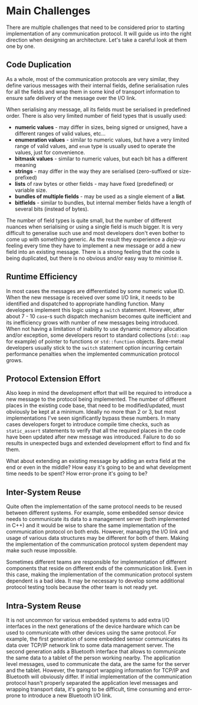 # Main Challenges

There are multiple challenges that need to be considered prior to starting 
implementation of any communication protocol. It will guide us into the 
right direction when designing an architecture. Let's take a careful look at
them one by one.

## Code Duplication

As a whole, most of the communication protocols are very similar, they define 
various messages with their internal fields, define serialisation rules for all 
the fields and wrap them in some kind of transport information to ensure safe 
delivery of the message over the I/O link. 

When serialising any message, all its fields must be serialised in predefined
order. There is also very limited number of field types that is usually used:

- **numeric values** - may differ in sizes, being signed or unsigned, have a different
ranges of valid values, etc...
- **enumeration values** - similar to numeric values, but have a very limited range
of valid values, and `enum` type is usually used to operate the values, just for
convenience.
- **bitmask values** - similar to numeric values, but each bit has a different 
meaning
- **strings** - may differ in the way they are serialised (zero-suffixed or size-prefixed)
- **lists** of raw bytes or other fields - may have fixed (predefined) or 
variable size.
- **bundles of multiple fields** - may be used as a single element of a **list**.
- **bitfields** - similar to bundles, but internal member fields have a length of
several bits (instead of bytes).

The number of field types is quite small, but the number of different nuances when 
serialising or using a single field is much bigger. It is very difficult to
generalise such use and most developers don't even bother to come up with 
something generic. As the result they experience a *deja-vu* feeling every time
they have to implement a new message or add a new field into an existing message.
There is a strong feeling that the code is being duplicated, but there is no
obvious and/or easy way to minimise it.

## Runtime Efficiency
In most cases the messages are differentiated by some numeric value ID. When
the new message is received over some I/O link, it needs to be identified and
dispatched to appropriate handling function. Many developers implement this logic
using a `switch` statement. However, after about 7 - 10 `case`-s such dispatch
mechanism becomes quite inefficient and its inefficiency grows with number of
new messages being introduced. When not having a limitation of inability to
use dynamic memory allocation and/or exception, some developers resort to
standard collections (`std::map` for example) of pointer to functions or
`std::function` objects. Bare-metal developers usually stick to the `switch`
statement option incurring certain performance penalties when the implemented
communication protocol grows.

## Protocol Extension Effort
Also keep in mind the development effort that will be required to introduce
a new message to the protocol being implemented. The number of different places 
in the existing code base, that need to be modified/updated, must obviously be
kept at a minimum. Ideally no more than 2 or 3, but most implementations I've
seen significantly bypass these numbers. In many cases developers forget
to introduce compile time checks, such as `static_assert` statements to
verify that all the required places in the code have been updated after new
message was introduced. Failure to do so results in unexpected bugs and extended
development effort to find and fix them.

What about extending an existing message by adding an extra field at the end or
even in the middle? How easy it's going to be and what development time needs
to be spent? How error-prone it's going to be? 

## Inter-System Reuse
Quite often the implementation of the same protocol needs to be reused between
different systems. For example, some embedded sensor device needs to communicate its 
data to a management server (both implemented in C++) and it would be wise to
share the same implementation of the communication protocol on both ends. 
However, managing the I/O link and usage of various data structures may
be different for both of them. Making the implementation of the communication
protocol system dependent may make such reuse impossible.

Sometimes different teams are responsible for implementation of different components
that reside on different ends of the communication link. 
Even in this case, making the implementation of the
communication protocol system dependent is a bad idea. It may be necessary to
develop some additional protocol testing tools because the other team is
not ready yet.

## Intra-System Reuse
It is not uncommon for various embedded systems to add extra I/O interfaces
in the next generations of the device hardware which can be used to communicate with
other devices using the same protocol. For example, the first generation of
some embedded sensor communicates its data over TCP/IP network link to 
some data management server. The second generation adds a Bluetooth interface
that allows to communicate the same data to a tablet of the person working nearby.
The application level messages, used to communicate the data, 
are the same for the server and the tablet.
However, the transport wrapping information for TCP/IP and Bluetooth will 
obviously differ. If initial implementation of the communication protocol 
hasn't properly separated the application level messages and wrapping transport
data, it's going to be difficult, time consuming and error-prone to introduce
a new Bluetooth I/O link.
